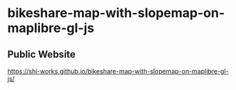 # bikeshare-map-with-slopemap-on-maplibre-gl-js
## Public Website
https://shi-works.github.io/bikeshare-map-with-slopemap-on-maplibre-gl-js/
